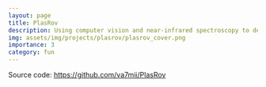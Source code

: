 ```yaml
---
layout: page
title: PlasRov
description: Using computer vision and near-infrared spectroscopy to detect microplastics.
img: assets/img/projects/plasrov/plasrov_cover.png
importance: 3
category: fun
---
```


Source code: <https://github.com/va7mii/PlasRov>


